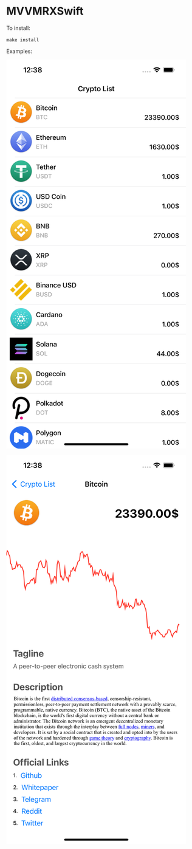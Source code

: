 # MVVMRXSwift

To install:

```
make install
```

Examples:


![Main Screen](Samples/MainScreen.png)



![Detail Screen](Samples/DetailScreen.png)
